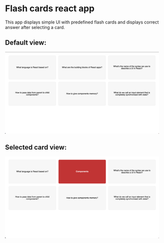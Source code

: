 # Flash cards react app

This app displays simple UI with predefined flash cards and displays correct answer after selecting a card.

## Default view: 
![Default card view](./public/appView/defaultView.png)

## Selected card view: 
![selected card view](./public/appView/selectedCardView.png)
